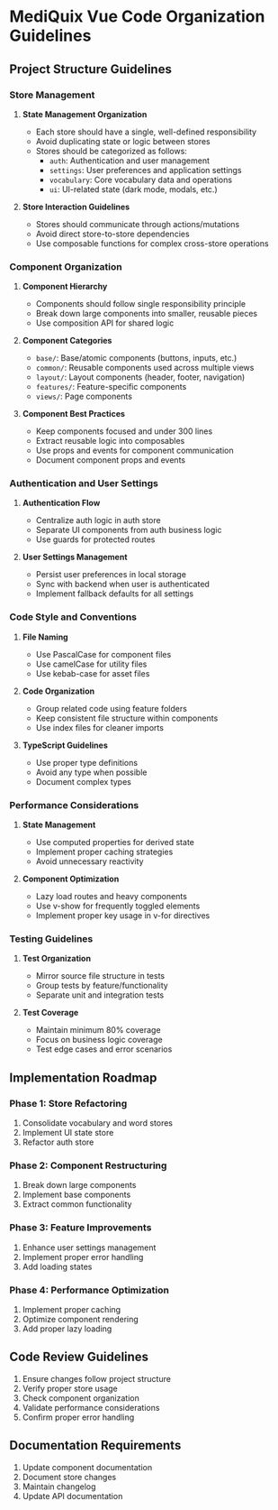 # MediQuix Vue Code Organization Guidelines

## Project Structure Guidelines

### Store Management
1. **State Management Organization**
   - Each store should have a single, well-defined responsibility
   - Avoid duplicating state or logic between stores
   - Stores should be categorized as follows:
     - `auth`: Authentication and user management
     - `settings`: User preferences and application settings
     - `vocabulary`: Core vocabulary data and operations
     - `ui`: UI-related state (dark mode, modals, etc.)

2. **Store Interaction Guidelines**
   - Stores should communicate through actions/mutations
   - Avoid direct store-to-store dependencies
   - Use composable functions for complex cross-store operations

### Component Organization
1. **Component Hierarchy**
   - Components should follow single responsibility principle
   - Break down large components into smaller, reusable pieces
   - Use composition API for shared logic

2. **Component Categories**
   - `base/`: Base/atomic components (buttons, inputs, etc.)
   - `common/`: Reusable components used across multiple views
   - `layout/`: Layout components (header, footer, navigation)
   - `features/`: Feature-specific components
   - `views/`: Page components

3. **Component Best Practices**
   - Keep components focused and under 300 lines
   - Extract reusable logic into composables
   - Use props and events for component communication
   - Document component props and events

### Authentication and User Settings
1. **Authentication Flow**
   - Centralize auth logic in auth store
   - Separate UI components from auth business logic
   - Use guards for protected routes

2. **User Settings Management**
   - Persist user preferences in local storage
   - Sync with backend when user is authenticated
   - Implement fallback defaults for all settings

### Code Style and Conventions
1. **File Naming**
   - Use PascalCase for component files
   - Use camelCase for utility files
   - Use kebab-case for asset files

2. **Code Organization**
   - Group related code using feature folders
   - Keep consistent file structure within components
   - Use index files for cleaner imports

3. **TypeScript Guidelines**
   - Use proper type definitions
   - Avoid any type when possible
   - Document complex types

### Performance Considerations
1. **State Management**
   - Use computed properties for derived state
   - Implement proper caching strategies
   - Avoid unnecessary reactivity

2. **Component Optimization**
   - Lazy load routes and heavy components
   - Use v-show for frequently toggled elements
   - Implement proper key usage in v-for directives

### Testing Guidelines
1. **Test Organization**
   - Mirror source file structure in tests
   - Group tests by feature/functionality
   - Separate unit and integration tests

2. **Test Coverage**
   - Maintain minimum 80% coverage
   - Focus on business logic coverage
   - Test edge cases and error scenarios

## Implementation Roadmap

### Phase 1: Store Refactoring
1. Consolidate vocabulary and word stores
2. Implement UI state store
3. Refactor auth store

### Phase 2: Component Restructuring
1. Break down large components
2. Implement base components
3. Extract common functionality

### Phase 3: Feature Improvements
1. Enhance user settings management
2. Implement proper error handling
3. Add loading states

### Phase 4: Performance Optimization
1. Implement proper caching
2. Optimize component rendering
3. Add proper lazy loading

## Code Review Guidelines
1. Ensure changes follow project structure
2. Verify proper store usage
3. Check component organization
4. Validate performance considerations
5. Confirm proper error handling

## Documentation Requirements
1. Update component documentation
2. Document store changes
3. Maintain changelog
4. Update API documentation